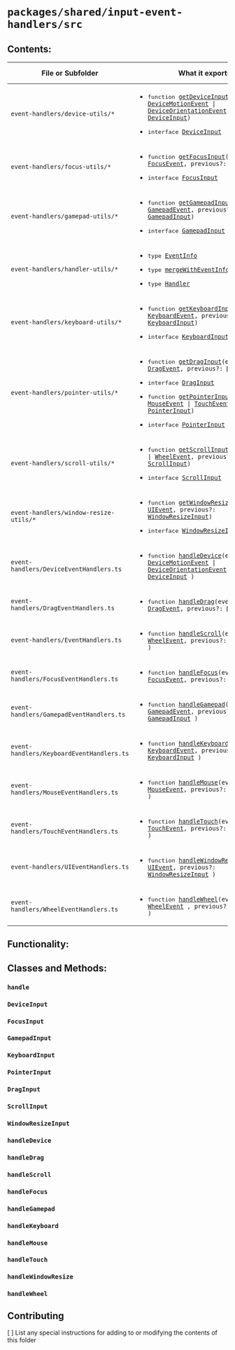 # `packages/shared/input-event-handlers/src`

## Contents:

<table>
<thead>
<tr>
<th>File or Subfolder</th>
<th>What it exports:</th>
<th>Can you modify it?</th>
</tr>
</thead>
<tbody>
<!-- !event-handlers/device-utils/* -->
<tr>
<td><pre><code>event-handlers/device-utils/*</code></pre></td>
<td>
  <ul>
    <li><pre>function <code><a href="./event-handlers/device-utils/DeviceInput.ts">getDeviceInput</a>(event: <a href="https://developer.mozilla.org/en-US/docs/Web/API/DeviceMotionEvent" target="_blank">DeviceMotionEvent</a> | <a href="https://developer.mozilla.org/en-US/docs/Web/API/DeviceOrientationEvent" target="_blank">DeviceOrientationEvent</a>, previous?: <a href="#deviceinput">DeviceInput</a>)</code></pre></li>
    <li><pre>interface <code><a href="#deviceinput">DeviceInput</a></code></pre></li>
  </ul>
  <ul>
  </ul>
</td>
<td rowspan="19">No. The code in this package has already been published and implemented into other packages. Consider it frozen.</td>
</tr>
<!-- !event-handlers/focus-utils/* -->
<tr>
<td><pre><code>event-handlers/focus-utils/*</code></pre></td>
<td>
  <ul>
    <li><pre>function <code><a href="./event-handlers/focus-utils/FocusInput.ts">getFocusInput</a>(event: <a href="https://developer.mozilla.org/en-US/docs/Web/API/FocusEvent" target="_blank">FocusEvent</a>, previous?: <a href="#focusinput">FocusInput</a>)</code></pre></li>
    <li><pre>interface <code><a href="#focusinput">FocusInput</a></code></pre></li>
  </ul>
  <ul>
  </ul>
</td>
</tr>
<!-- !event-handlers/gamepad-utils/* -->
<tr>
<td><pre><code>event-handlers/gamepad-utils/*</code></pre></td>
<td>
  <ul>
    <li><pre>function <code><a href="./event-handlers/gamepad-utils/GamepadInput.ts">getGamepadInput</a>(event: <a href="https://developer.mozilla.org/en-US/docs/Web/API/GamepadEvent" target="_blank">GamepadEvent</a>, previous?: <a href="#gamepadinput">GamepadInput</a>)</code></pre></li>
    <li><pre>interface <code><a href="#gamepadinput">GamepadInput</a></code></pre></li>
  </ul>
  <ul>
  </ul>
</td>
</tr>
<!-- !event-handlers/handler-utils/* -->
<tr>
<td><pre><code>event-handlers/handler-utils/*</code></pre></td>
<td>
  <ul>
    <li><pre>type <code><a href="./event-handlers/handler-utils/EventInfo.ts">EventInfo</a></code></pre></li>
    <li><pre>type <code><a href="./event-handlers/handler-utils/EventInfo.ts">mergeWithEventInfo</a></code></pre></li>
    <li><pre>type <code><a href="./event-handlers/handler-utils/Handler.ts">Handler</a></code></pre></li>
  </ul>
  <ul>
  </ul>
</td>
</tr>
<!-- !event-handlers/keyboard-utils -->
<tr>
<td><pre><code>event-handlers/keyboard-utils/*</code></pre></td>
<td>
  <ul>
    <li><pre>function <code><a href="./event-handlers/keyboard-utils/KeyboardInput.ts">getKeyboardInput</a>(event: <a href="https://developer.mozilla.org/en-US/docs/Web/API/KeyboardEvent" target="_blank">KeyboardEvent</a>, previous?: <a href="#keyboardinput">KeyboardInput</a>)</code></pre></li>
    <li><pre>interface <code><a href="#keyboardinput">KeyboardInput</a></code></pre></li>
  </ul>
  <ul>
  </ul>
</td>
</tr>
<!-- !event-handlers/pointer-utils -->
<tr>
<td><pre><code>event-handlers/pointer-utils/*</code></pre></td>
<td>
  <ul>
    <li><pre>function <code><a href="./event-handlers/pointer-utils/DragInput.ts">getDragInput</a>(event: <a href="https://developer.mozilla.org/en-US/docs/Web/API/DragEvent" target="_blank">DragEvent</a>, previous?: <a href="#draginput">DragInput</a>)</code></pre></li>
      <li><pre>interface <code><a href="#draginput">DragInput</a></code></pre></li>
    <li><pre>function <code><a href="./pointer-utils/GetPointerInput.ts">getPointerInput</a>(event: <a href="https://developer.mozilla.org/en-US/docs/Web/API/MouseEvent" target="_blank">MouseEvent</a> | <a href="https://developer.mozilla.org/en-US/docs/Web/API/TouchEvent" target="_blank">TouchEvent</a>, previous?: <a href="#pointerinput">PointerInput</a>)</code></pre></li>
      <li><pre>interface <code><a href="#pointerinput">PointerInput</a></code></pre></li>
  </ul>
  <ul>
  </ul>
</td>
</tr>
<!-- !event-handlers/scroll-utils -->
<tr>
<td><pre><code>event-handlers/scroll-utils/*</code></pre></td>
<td>
  <ul>
    <li><pre>function <code><a href="./event-handlers/scroll-utils/ScrollInput.ts">getScrollInput</a>(event: <a href="https://developer.mozilla.org/en-US/docs/Web/API/Element/scroll_event" target="_blank">Event</a> | <a href="https://developer.mozilla.org/en-US/docs/Web/API/WheelEvent" target="_blank">WheelEvent</a>, previous?: <a href="#scrollinput">ScrollInput</a>)</code></pre></li>
    <li><pre>interface <code><a href="#scrollinput">ScrollInput</a></code></pre></li>
  </ul>
  <ul>
  </ul>
</td>
</tr>
<!-- !event-handlers/window-resize-utils -->
<tr>
<td><pre><code>event-handlers/window-resize-utils/*</code></pre></td>
<td>
  <ul>
    <li><pre>function <code><a href="./event-handlers/window-resize-utils/WindowResizeInput.ts">getWindowResizeInput</a>(event: <a href="https://developer.mozilla.org/en-US/docs/Web/API/UIEvent" target="_blank">UIEvent</a>, previous?: <a href="#windowresizeinput">WindowResizeInput</a>)</code></pre></li>
    <li><pre>interface <code><a href="#windowresizeinput">WindowResizeInput</a></code></pre></li>
  </ul>
  <ul>
  </ul>
</td>
</tr>
<!-- !event-handlers/DeviceEventHandler.ts -->
<tr>
<td><pre><code>event-handlers/DeviceEventHandlers.ts</code></pre></td>
<td>
 <ul><li><pre>function <code><a href="#handledevice">handleDevice</a>(event: <a href="https://developer.mozilla.org/en-US/docs/Web/API/DeviceMotionEvent" target="_blank">DeviceMotionEvent</a> | <a href="https://developer.mozilla.org/en-US/docs/Web/API/DeviceOrientationEvent" target="_blank">DeviceOrientationEvent</a>, previous?: <a href="#deviceinput">DeviceInput</a> )</code></pre></li></ul>
</td>
</tr>
<!-- !event-handlers/DragEventHandler.ts -->
<tr>
<td><pre><code>event-handlers/DragEventHandlers.ts</code></pre></td>
<td>
 <ul><li><pre>function <code><a href="#handledrag">handleDrag</a>(event: <a href="https://developer.mozilla.org/en-US/docs/Web/API/DragEvent" target="_blank">DragEvent</a>, previous?: <a href="#draginput">DragInput</a> )</code></pre></li></ul>
</td>
</tr>
<!-- !event-handlers/EventHandler.ts -->
<tr>
<td><pre><code>event-handlers/EventHandlers.ts</code></pre></td>
<td>
 <ul><li><pre>function <code><a href="#handlescroll">handleScroll</a>(event: <a href="https://developer.mozilla.org/en-US/docs/Web/API/Element/scroll_event" target="_blank">Event</a> | <a href="https://developer.mozilla.org/en-US/docs/Web/API/WheelEvent" target="_blank">WheelEvent</a>, previous?: <a href="#scrollinput">ScrollInput</a> )</code></pre></li></ul>
</td>
</tr>
<!-- !event-handlers/FocusEventHandler.ts -->
<tr>
<td><pre><code>event-handlers/FocusEventHandlers.ts</code></pre></td>
<td>
 <ul><li><pre>function <code><a href="#handlefocus">handleFocus</a>(event: <a href="https://developer.mozilla.org/en-US/docs/Web/API/FocusEvent" target="_blank">FocusEvent</a>, previous?: <a href="#focusinput">FocusInput</a> )</code></pre></li></ul>
</td>
</tr>
<!-- !event-handlers/GamepadEventHandler.ts -->
<tr>
<td><pre><code>event-handlers/GamepadEventHandlers.ts</code></pre></td>
<td>
 <ul><li><pre>function <code><a href="#handlegamepad">handleGamepad</a>(event: <a href="https://developer.mozilla.org/en-US/docs/Web/API/GamepadEvent" target="_blank">GamepadEvent</a>, previous?: <a href="#gamepadinput">GamepadInput</a> )</code></pre></li></ul>
</td>
</tr>
<!-- !event-handlers/KeyboardEventHandler.ts -->
<tr>
<td><pre><code>event-handlers/KeyboardEventHandlers.ts</code></pre></td>
<td>
 <ul><li><pre>function <code><a href="#handlekeyboard">handleKeyboard</a>(event: <a href="https://developer.mozilla.org/en-US/docs/Web/API/KeyboardEvent" target="_blank">KeyboardEvent</a>, previous?: <a href="#keyboardinput">KeyboardInput</a> )</code></pre></li></ul>
</td>
</tr>
<!-- !event-handlers/MouseEventHandler.ts -->
<tr>
<td><pre><code>event-handlers/MouseEventHandlers.ts</code></pre></td>
<td>
 <ul><li><pre>function <code><a href="#handlemouse">handleMouse</a>(event: <a href="https://developer.mozilla.org/en-US/docs/Web/API/MouseEvent" target="_blank">MouseEvent</a>, previous?: <a href="#pointerinput">PointerInput</a> )</code></pre></li></ul>
</td>
</tr>
<!-- !event-handlers/TouchEventHandler.ts -->
<tr>
<td><pre><code>event-handlers/TouchEventHandlers.ts</code></pre></td>
<td>
 <ul><li><pre>function <code><a href="#handletouch">handleTouch</a>(event: <a href="https://developer.mozilla.org/en-US/docs/Web/API/TouchEvent" target="_blank">TouchEvent</a>, previous?: <a href="#pointerinput">PointerInput</a> )</code></pre></li></ul>
</td>
</tr>
<!-- !event-handlers/UIEventHandler.ts -->
<tr>
<td><pre><code>event-handlers/UIEventHandlers.ts</code></pre></td>
<td>
 <ul><li><pre>function <code><a href="#handlewindowresize">handleWindowResize</a>(event: <a href="https://developer.mozilla.org/en-US/docs/Web/API/UIEvent" target="_blank">UIEvent</a>, previous?: <a href="#windowresizeinput">WindowResizeInput</a> )</code></pre></li></ul>
</td>
</tr>
<!-- !event-handlers/WheelEventHandler.ts -->
<tr>
<td><pre><code>event-handlers/WheelEventHandlers.ts</code></pre></td>
<td>
 <ul><li><pre>function <code><a href="#handlewheel">handleWheel</a>(event: <a href="https://developer.mozilla.org/en-US/docs/Web/API/Element/scroll_event" target="_blank">Event</a> | <a href="https://developer.mozilla.org/en-US/docs/Web/API/WheelEvent" target="_blank">WheelEvent</a> , previous?: <a href="#scrollinput">ScrollInput</a> )</code></pre></li></ul>
</td>
</tr>
<!-- !DeviceInputEventHandlers.ts -->
</tbody>
</table>

## Functionality:

<!-- [ ] How do the contents of this folder work together? Why are they all grouped into the same folder? How does this benefit the reader? -->

<!-- [ ] Where are the contents of this folder referenced? -->

## Classes and Methods:

### `handle`

### `DeviceInput`

### `FocusInput`

### `GamepadInput`

### `KeyboardInput`

### `PointerInput`

### `DragInput`

### `ScrollInput`

### `WindowResizeInput`

### `handleDevice`

### `handleDrag`

### `handleScroll`

### `handleFocus`

### `handleGamepad`

### `handleKeyboard`

### `handleMouse`

### `handleTouch`

### `handleWindowResize`

### `handleWheel`

## Contributing

[ ] List any special instructions for adding to or modifying the contents of this folder
